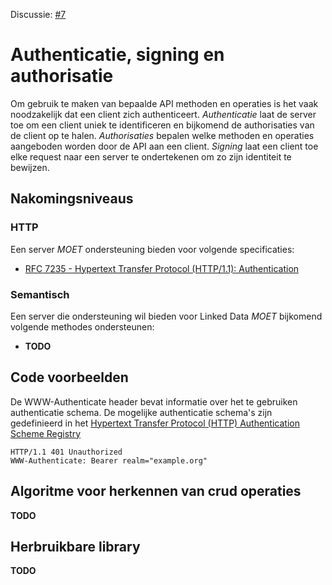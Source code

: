 Discussie: [#7](https://github.com/pietercolpaert/generieke-hypermedia-api/issues/7)

# Authenticatie, signing en authorisatie

Om gebruik te maken van bepaalde API methoden en operaties is het vaak noodzakelijk dat een client zich authenticeert. _Authenticatie_ laat de server toe om een client uniek te identificeren en bijkomend de authorisaties van de client op te halen. _Authorisaties_ bepalen welke methoden en operaties aangeboden worden door de API aan een client. _Signing_ laat een client toe elke request naar een server te ondertekenen om zo zijn identiteit te bewijzen.

## Nakomingsniveaus

### HTTP

Een server _MOET_ ondersteuning bieden voor volgende specificaties:

* [RFC 7235 - Hypertext Transfer Protocol (HTTP/1.1): Authentication](https://tools.ietf.org/html/rfc7235#section-4.1)

### Semantisch

Een server die ondersteuning wil bieden voor Linked Data _MOET_ bijkomend volgende methodes ondersteunen:

+ __TODO__

## Code voorbeelden

De WWW-Authenticate header bevat informatie over het te gebruiken authenticatie schema. De mogelijke authenticatie schema's zijn gedefinieerd in het [Hypertext Transfer Protocol (HTTP) Authentication Scheme Registry](https://www.iana.org/assignments/http-authschemes/http-authschemes.xhtml)

```
HTTP/1.1 401 Unauthorized  
WWW-Authenticate: Bearer realm="example.org"
```

## Algoritme voor herkennen van crud operaties

__TODO__

## Herbruikbare library

__TODO__